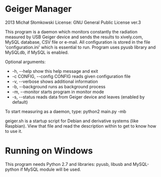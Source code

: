 Geiger Manager
==============
2013 Michał Słomkowski
License: GNU General Public License ver.3

This program is a daemon which monitors constantly the radiation measured by USB Geiger device and sends the results to xively.com, MySQL database, CSV file or e-mail. All configuration is stored in the file 'configuration.ini' which is essential to run. Program uses pyusb library and MySQLdb, if MySQL is enabled.

Optional arguments:
*  -h, --help            show this help message and exit
* -c CONFIG, --config CONFIG
                        reads given configuration file
*  -v, --verbose         shows additional information
*  -b, --background      runs as background process
*  -m, --monitor         starts program in monitor mode
*  -s, --status          reads data from Geiger device and leaves (enabled by
                        default)

To start measuring as a daemon, type:
python2 main.py -mb

geiger.sh is a startup script for Debian and derivative systems (like Raspbian). View that file and read the description within to get to know how to use it.

Running on Windows
==================

This program needs Python 2.7 and libraries: pyusb, libusb and MySQL-python if MySQL module will be used.
